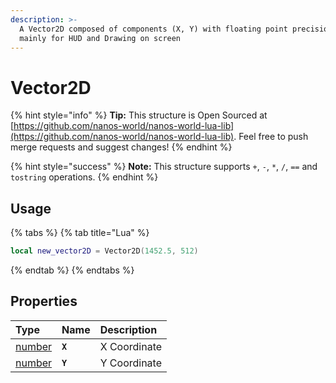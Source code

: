 ```yaml
---
description: >-
  A Vector2D composed of components (X, Y) with floating point precision. Used
  mainly for HUD and Drawing on screen
---
```


# Vector2D

{% hint style="info" %}
**Tip:** This structure is Open Sourced at [https://github.com/nanos-world/nanos-world-lua-lib](https://github.com/nanos-world/nanos-world-lua-lib). Feel free to push merge requests and suggest changes!
{% endhint %}

{% hint style="success" %}
**Note:** This structure supports `+`, `-`, `*`, `/`, `==` and `tostring` operations.
{% endhint %}

## Usage

{% tabs %}
{% tab title="Lua" %}
```lua
local new_vector2D = Vector2D(1452.5, 512)
```
{% endtab %}
{% endtabs %}

## Properties

| **Type** | **Name** | **Description** |
| :--- | :--- | :--- |
| [number](../glossary/basic-types.md#number) | **`X`** | X Coordinate |
| [number](../glossary/basic-types.md#number) | **`Y`** | Y Coordinate |

